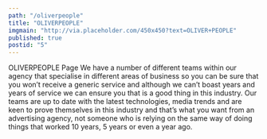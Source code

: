 ```yaml
---
path: "/oliverpeople"
title: "OLIVERPEOPLE"
imgmain: "http://via.placeholder.com/450x450?text=OLIVER+PEOPLE"
published: true
postid: "5"
---
```


OLIVERPEOPLE Page
We have a number of different teams within our agency that specialise in different areas of business so you can be sure that you won’t receive a generic service and although we can’t boast years and years of service we can ensure you that is a good thing in this industry. Our teams are up to date with the latest technologies, media trends and are keen to prove themselves in this industry and that’s what you want from an advertising agency, not someone who is relying on the same way of doing things that worked 10 years, 5 years or even a year ago.
